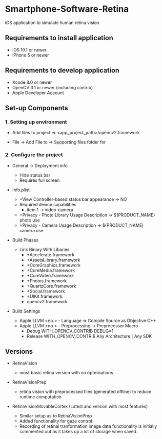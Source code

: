 # Smartphone-Software-Retina
iOS application to simulate human retina vision

## Requirements to install application
- iOS 10.1 or newer
- iPhone 5 or newer

## Requirements to develop application
- Xcode 8.0 or newer
- OpenCV 3.1 or newer (including contrib)
- Apple Developer Account

## Set-up Components

### 1. Setting up environment

- Add files to project =>
  <app_project_path>/opencv2.framework

- File -> Add File to <Project> => Supporting files folder for <images>

### 2. Configure the project

- <Project> General -> Deployment info
  - Hide status bar
  - Requires full screen

- Info.plist
  - +View Controller-based status bar appearance -> NO
  - Required device capabilities
    - item 1 -> video-camera
  - +Privacy - Photo Library Usage Description -> $(PRODUCT_NAME) photo use
  - +Privacy - Camera Usage Description -> $(PRODUCT_NAME) camera use

- <Project> Build Phases
  - Link Binary With Libaries
    - +Accelerate.framework
    - +AssetsLibrary.framework
    - +CoreGraphics.framework
    - +CoreMedia.framework
    - +CoreVideo.framework
    - +Photos.framework
    - +QuartzCore.framework
    - +Social.framework
    - +UIKit.framework
    - opencv2.framework
    
- <Project> Build Settings
  - Apple LLVM <no.> - Language => Compile Source as Objective C++
  - Apple LLVM <no.> - Preprocessing -> Preprocessor Macro
    - Debug WITH_OPENCV_CONTRIB DEBUG=1
    - Release WITH_OPENCV_CONTRIB Any Architecture | Any SDK

## Versions

- RetinaVision
	- most basic retina version with no optmisations

- RetinaVisionPrep
	- retina vision with preprocessed files (generated offline) to reduce runtime computation

- RetinaVisionMovableCortex (Latest and version with most features)
	- Similar setup as to RetinaVisionPrep
	- Added functionality for gaze control
	- Recording of retinal tranformation image data functionality is initially commented out as it takes up a lot of storage when saved.


